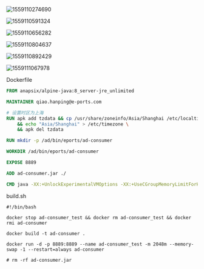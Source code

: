 ![1559110274690](C:\Users\xu_bob\AppData\Roaming\Typora\typora-user-images\1559110274690.png)

![1559110591324](C:\Users\xu_bob\AppData\Roaming\Typora\typora-user-images\1559110591324.png)

![1559110656282](C:\Users\xu_bob\AppData\Roaming\Typora\typora-user-images\1559110656282.png)

![1559110804637](C:\Users\xu_bob\AppData\Roaming\Typora\typora-user-images\1559110804637.png)

![1559110892429](C:\Users\xu_bob\AppData\Roaming\Typora\typora-user-images\1559110892429.png)

![1559111067978](C:\Users\xu_bob\AppData\Roaming\Typora\typora-user-images\1559111067978.png)

Dockerfile

```dockerfile
FROM anapsix/alpine-java:8_server-jre_unlimited

MAINTAINER qiao.hanping@e-ports.com

# 设置时区为上海
RUN apk add tzdata && cp /usr/share/zoneinfo/Asia/Shanghai /etc/localtime \
    && echo "Asia/Shanghai" > /etc/timezone \
    && apk del tzdata

RUN mkdir -p /ad/bin/eports/ad-consumer

WORKDIR /ad/bin/eports/ad-consumer

EXPOSE 8889

ADD ad-consumer.jar ./

CMD java -XX:+UnlockExperimentalVMOptions -XX:+UseCGroupMemoryLimitForHeap -Djava.security.egd=file:/dev/./urandom -jar -Dspring.profiles.active=${SPRING_PROFILES_ACTIVE} ad-consumer.jar

```

build.sh

```shell
#!/bin/bash

docker stop ad-consumer_test && docker rm ad-consumer_test && docker rmi ad-consumer

docker build -t ad-consumer .

docker run -d -p 8889:8889 --name ad-consumer_test -m 2048m --memory-swap -1 --restart=always ad-consumer

# rm -rf ad-consumer.jar

```


